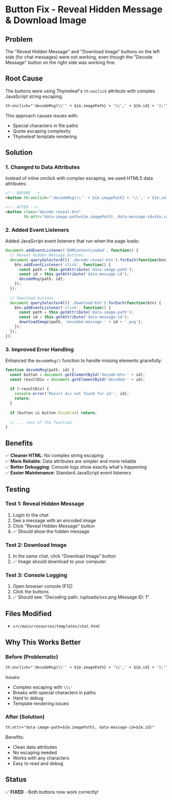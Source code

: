 # Button Fix - Reveal Hidden Message & Download Image

## Problem

The "Reveal Hidden Message" and "Download Image" buttons on the left side (for chat messages) were not working, even though the "Decode Message" button on the right side was working fine.

## Root Cause

The buttons were using Thymeleaf's `th:onclick` attribute with complex JavaScript string escaping:

```html
th:onclick="'decodeMsg(\\'' + ${m.imagePath} + '\\',' + ${m.id} + ');'"
```

This approach causes issues with:
- Special characters in file paths
- Quote escaping complexity
- Thymeleaf template rendering

## Solution

### 1. Changed to Data Attributes

Instead of inline onclick with complex escaping, we used HTML5 data attributes:

```html
<!-- BEFORE -->
<button th:onclick="'decodeMsg(\\'' + ${m.imagePath} + '\\',' + ${m.id} + ');'">

<!-- AFTER -->
<button class="decode-reveal-btn" 
        th:attr="data-image-path=${m.imagePath}, data-message-id=${m.id}">
```

### 2. Added Event Listeners

Added JavaScript event listeners that run when the page loads:

```javascript
document.addEventListener('DOMContentLoaded', function() {
  // Reveal Hidden Message buttons
  document.querySelectorAll('.decode-reveal-btn').forEach(function(btn) {
    btn.addEventListener('click', function() {
      const path = this.getAttribute('data-image-path');
      const id = this.getAttribute('data-message-id');
      decodeMsg(path, id);
    });
  });
  
  // Download buttons
  document.querySelectorAll('.download-btn').forEach(function(btn) {
    btn.addEventListener('click', function() {
      const path = this.getAttribute('data-image-path');
      const id = this.getAttribute('data-message-id');
      downloadImage(path, 'encoded-message-' + id + '.png');
    });
  });
});
```

### 3. Improved Error Handling

Enhanced the `decodeMsg()` function to handle missing elements gracefully:

```javascript
function decodeMsg(path, id) {
  const button = document.getElementById('decode-btn-' + id);
  const resultDiv = document.getElementById('decoded-' + id);
  
  if (!resultDiv) {
    console.error('Result div not found for id:', id);
    return;
  }
  
  if (button && button.disabled) return;
  
  // ... rest of the function
}
```

## Benefits

✅ **Cleaner HTML**: No complex string escaping  
✅ **More Reliable**: Data attributes are simpler and more reliable  
✅ **Better Debugging**: Console logs show exactly what's happening  
✅ **Easier Maintenance**: Standard JavaScript event listeners  

## Testing

### Test 1: Reveal Hidden Message
1. Login to the chat
2. See a message with an encoded image
3. Click "Reveal Hidden Message" button
4. ✅ Should show the hidden message

### Test 2: Download Image
1. In the same chat, click "Download Image" button
2. ✅ Image should download to your computer

### Test 3: Console Logging
1. Open browser console (F12)
2. Click the buttons
3. ✅ Should see: "Decoding path: /uploads/xxx.png Message ID: 1"

## Files Modified

- `src/main/resources/templates/chat.html`

## Why This Works Better

### Before (Problematic)
```html
th:onclick="'decodeMsg(\\'' + ${m.imagePath} + '\\',' + ${m.id} + ');'"
```

Issues:
- Complex escaping with `\\\'`
- Breaks with special characters in paths
- Hard to debug
- Template rendering issues

### After (Solution)
```html
th:attr="data-image-path=${m.imagePath}, data-message-id=${m.id}"
```

Benefits:
- Clean data attributes
- No escaping needed
- Works with any characters
- Easy to read and debug

## Status

✅ **FIXED** - Both buttons now work correctly!

